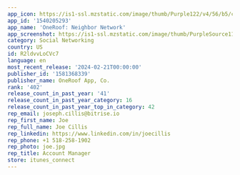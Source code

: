 ```yaml
---
app_icon: https://is1-ssl.mzstatic.com/image/thumb/Purple122/v4/56/b5/c2/56b5c2bd-db08-47ef-31d7-d6b35b769e82/AppIcon-1x_U007emarketing-0-7-0-85-220-0.png/1024x1024bb.png
app_id: '1540205293'
app_name: 'OneRoof: Neighbor Network'
app_screenshot: https://is1-ssl.mzstatic.com/image/thumb/PurpleSource116/v4/e0/40/11/e040112d-959d-6c7a-4974-fc886b6d2f98/4e5df1b1-1b4a-42da-b3ab-950b82d4501e_Screensot__U00286.5_inch_U0029_1.jpg/1242x2688bb.png
category: Social Networking
country: US
id: R2ldvvLoCVc7
language: en
most_recent_release: '2024-02-21T00:00:00'
publisher_id: '1581368339'
publisher_name: OneRoof App, Co.
rank: '402'
release_count_in_past_year: '41'
release_count_in_past_year_category: 16
release_count_in_past_year_top_in_category: 42
rep_email: joseph.cillis@bitrise.io
rep_first_name: Joe
rep_full_name: Joe Cillis
rep_linkedin: https://www.linkedin.com/in/joecillis
rep_phone: +1 518-258-1902
rep_photo: joe.jpg
rep_title: Account Manager
store: itunes_connect
---
```


